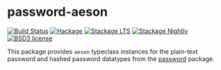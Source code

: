 # password-aeson

[![Build Status](https://github.com/cdepillabout/password/workflows/password/badge.svg)](http://github.com/cdepillabout/password)
[![Hackage](https://img.shields.io/hackage/v/password-aeson.svg)](https://hackage.haskell.org/package/password-aeson)
[![Stackage LTS](http://stackage.org/package/password-aeson/badge/lts)](http://stackage.org/lts/package/password-aeson)
[![Stackage Nightly](http://stackage.org/package/password-aeson/badge/nightly)](http://stackage.org/nightly/package/password-aeson)
[![BSD3 license](https://img.shields.io/badge/license-BSD3-blue.svg)](./LICENSE)

This package provides `aeson` typeclass instances for the plain-text password
and hashed password datatypes from the
[password](https://hackage.haskell.org/package/password) package.
